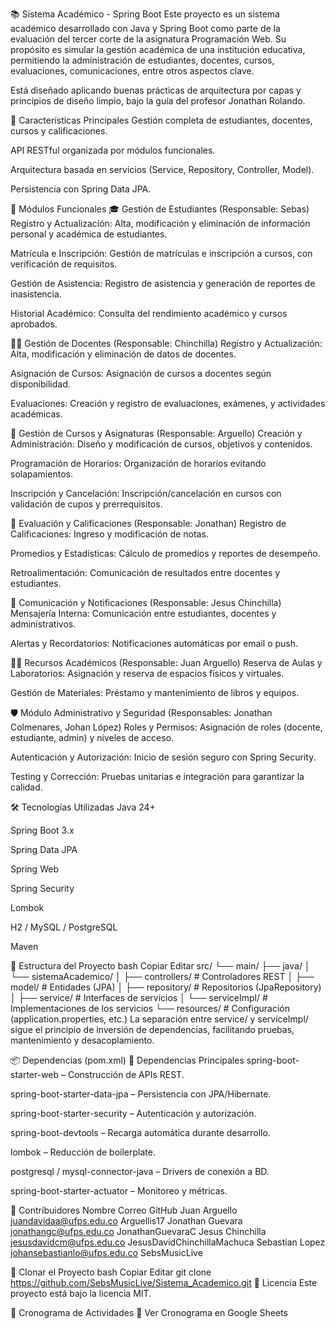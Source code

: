 📚 Sistema Académico - Spring Boot
Este proyecto es un sistema académico desarrollado con Java y Spring Boot como parte de la evaluación del tercer corte de la asignatura Programación Web. Su propósito es simular la gestión académica de una institución educativa, permitiendo la administración de estudiantes, docentes, cursos, evaluaciones, comunicaciones, entre otros aspectos clave.

Está diseñado aplicando buenas prácticas de arquitectura por capas y principios de diseño limpio, bajo la guía del profesor Jonathan Rolando.

🚀 Características Principales
Gestión completa de estudiantes, docentes, cursos y calificaciones.

API RESTful organizada por módulos funcionales.

Arquitectura basada en servicios (Service, Repository, Controller, Model).

Persistencia con Spring Data JPA.

🧩 Módulos Funcionales
🎓 Gestión de Estudiantes (Responsable: Sebas)
Registro y Actualización: Alta, modificación y eliminación de información personal y académica de estudiantes.

Matrícula e Inscripción: Gestión de matrículas e inscripción a cursos, con verificación de requisitos.

Gestión de Asistencia: Registro de asistencia y generación de reportes de inasistencia.

Historial Académico: Consulta del rendimiento académico y cursos aprobados.

👨‍🏫 Gestión de Docentes (Responsable: Chinchilla)
Registro y Actualización: Alta, modificación y eliminación de datos de docentes.

Asignación de Cursos: Asignación de cursos a docentes según disponibilidad.

Evaluaciones: Creación y registro de evaluaciones, exámenes, y actividades académicas.

📘 Gestión de Cursos y Asignaturas (Responsable: Arguello)
Creación y Administración: Diseño y modificación de cursos, objetivos y contenidos.

Programación de Horarios: Organización de horarios evitando solapamientos.

Inscripción y Cancelación: Inscripción/cancelación en cursos con validación de cupos y prerrequisitos.

📝 Evaluación y Calificaciones (Responsable: Jonathan)
Registro de Calificaciones: Ingreso y modificación de notas.

Promedios y Estadísticas: Cálculo de promedios y reportes de desempeño.

Retroalimentación: Comunicación de resultados entre docentes y estudiantes.

💬 Comunicación y Notificaciones (Responsable: Jesus Chinchilla)
Mensajería Interna: Comunicación entre estudiantes, docentes y administrativos.

Alertas y Recordatorios: Notificaciones automáticas por email o push.

🧑‍🔬 Recursos Académicos (Responsable: Juan Arguello)
Reserva de Aulas y Laboratorios: Asignación y reserva de espacios físicos y virtuales.

Gestión de Materiales: Préstamo y mantenimiento de libros y equipos.

🛡️ Módulo Administrativo y Seguridad (Responsables: Jonathan Colmenares, Johan López)
Roles y Permisos: Asignación de roles (docente, estudiante, admin) y niveles de acceso.

Autenticación y Autorización: Inicio de sesión seguro con Spring Security.

Testing y Corrección: Pruebas unitarias e integración para garantizar la calidad.

🛠️ Tecnologías Utilizadas
Java 24+

Spring Boot 3.x

Spring Data JPA

Spring Web

Spring Security

Lombok

H2 / MySQL / PostgreSQL

Maven

📁 Estructura del Proyecto
bash
Copiar
Editar
src/
└── main/
    ├── java/
    │   └── sistemaAcademico/
    │       ├── controllers/      # Controladores REST
    │       ├── model/            # Entidades (JPA)
    │       ├── repository/       # Repositorios (JpaRepository)
    │       ├── service/          # Interfaces de servicios
    │       └── serviceImpl/      # Implementaciones de los servicios
    └── resources/                # Configuración (application.properties, etc.)
La separación entre service/ y serviceImpl/ sigue el principio de inversión de dependencias, facilitando pruebas, mantenimiento y desacoplamiento.

📦 Dependencias (pom.xml)
🔧 Dependencias Principales
spring-boot-starter-web – Construcción de APIs REST.

spring-boot-starter-data-jpa – Persistencia con JPA/Hibernate.

spring-boot-starter-security – Autenticación y autorización.

spring-boot-devtools – Recarga automática durante desarrollo.

lombok – Reducción de boilerplate.

postgresql / mysql-connector-java – Drivers de conexión a BD.

spring-boot-starter-actuator – Monitoreo y métricas.

👥 Contribuidores
Nombre	Correo	GitHub
Juan Arguello	juandavidaa@ufps.edu.co	Arguellis17
Jonathan Guevara	jonathangc@ufps.edu.co	JonathanGuevaraC
Jesus Chinchilla	jesusdavidcm@ufps.edu.co	JesusDavidChinchillaMachuca
Sebastian Lopez	johansebastianlo@ufps.edu.co	SebsMusicLive

🚀 Clonar el Proyecto
bash
Copiar
Editar
git clone https://github.com/SebsMusicLive/Sistema_Academico.git
📄 Licencia
Este proyecto está bajo la licencia MIT.

📅 Cronograma de Actividades
🔗 Ver Cronograma en Google Sheets
